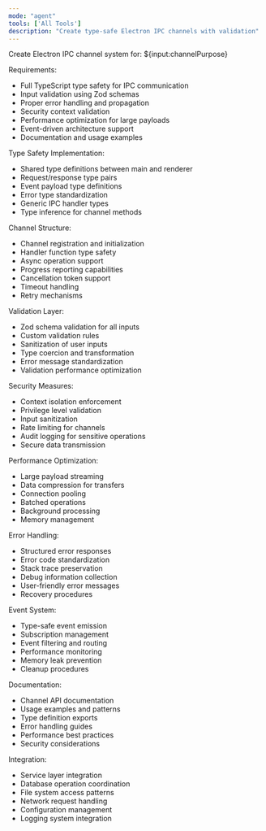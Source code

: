 ```yaml
---
mode: "agent"
tools: ['All Tools']
description: "Create type-safe Electron IPC channels with validation"
---
```


Create Electron IPC channel system for: ${input:channelPurpose}

Requirements:

- Full TypeScript type safety for IPC communication
- Input validation using Zod schemas
- Proper error handling and propagation
- Security context validation
- Performance optimization for large payloads
- Event-driven architecture support
- Documentation and usage examples

Type Safety Implementation:

- Shared type definitions between main and renderer
- Request/response type pairs
- Event payload type definitions
- Error type standardization
- Generic IPC handler types
- Type inference for channel methods

Channel Structure:

- Channel registration and initialization
- Handler function type safety
- Async operation support
- Progress reporting capabilities
- Cancellation token support
- Timeout handling
- Retry mechanisms

Validation Layer:

- Zod schema validation for all inputs
- Custom validation rules
- Sanitization of user inputs
- Type coercion and transformation
- Error message standardization
- Validation performance optimization

Security Measures:

- Context isolation enforcement
- Privilege level validation
- Input sanitization
- Rate limiting for channels
- Audit logging for sensitive operations
- Secure data transmission

Performance Optimization:

- Large payload streaming
- Data compression for transfers
- Connection pooling
- Batched operations
- Background processing
- Memory management

Error Handling:

- Structured error responses
- Error code standardization
- Stack trace preservation
- Debug information collection
- User-friendly error messages
- Recovery procedures

Event System:

- Type-safe event emission
- Subscription management
- Event filtering and routing
- Performance monitoring
- Memory leak prevention
- Cleanup procedures

Documentation:

- Channel API documentation
- Usage examples and patterns
- Type definition exports
- Error handling guides
- Performance best practices
- Security considerations

Integration:

- Service layer integration
- Database operation coordination
- File system access patterns
- Network request handling
- Configuration management
- Logging system integration
